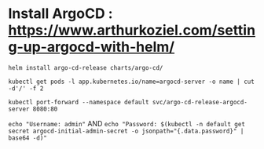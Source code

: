 # Install ArgoCD : https://www.arthurkoziel.com/setting-up-argocd-with-helm/

``` helm install argo-cd-release charts/argo-cd/ ```

``` kubectl get pods -l app.kubernetes.io/name=argocd-server -o name | cut -d'/' -f 2 ```

``` kubectl port-forward --namespace default svc/argo-cd-release-argocd-server 8080:80 ```

``` echo "Username: admin" ``` AND ``` echo "Password: $(kubectl -n default get secret argocd-initial-admin-secret -o jsonpath="{.data.password}" | base64 -d)" ```